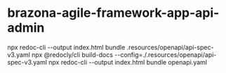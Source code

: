 # brazona-agile-framework-app-api-admin





npx redoc-cli --output index.html bundle .resources/openapi/api-spec-v3.yaml
npx @redocly/cli build-docs --config=./.resources/openapi/api-spec-v3.yaml
npx redoc-cli --output index.html bundle openapi.yaml